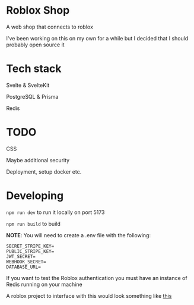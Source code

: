 # Roblox Shop

A web shop that connects to roblox

I've been working on this on my own for a while but I decided that I should probably open source it

# Tech stack

Svelte & SvelteKit

PostgreSQL & Prisma

Redis

# TODO

CSS

Maybe additional security

Deployment, setup docker etc.

# Developing

`npm run dev` to run it locally on port 5173

`npm run build` to build

**NOTE**: You will need to create a .env file with the following:

```
SECRET_STRIPE_KEY=
PUBLIC_STRIPE_KEY=
JWT_SECRET=
WEBHOOK_SECRET=
DATABASE_URL=
```

If you want to test the Roblox authentication you must have an instance of Redis running on your machine

A roblox project to interface with this would look something like [this](https://github.com/iluvsoup/roblox-shop/blob/main/roblox/shop.rbxl)
